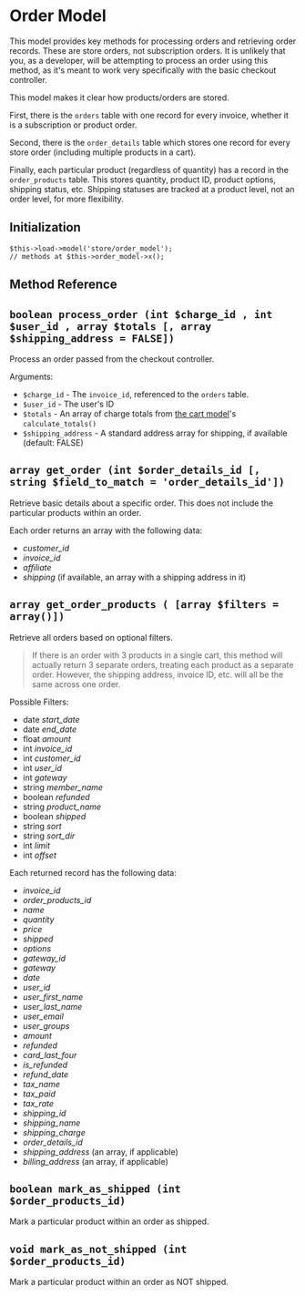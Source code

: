 # Order Model

This model provides key methods for processing orders and retrieving order records.  These are store orders, not subscription orders.  It is unlikely that you, as a developer, will be attempting to process an order using this method, as it's meant to work very specifically with the basic checkout controller.

This model makes it clear how products/orders are stored.

First, there is the `orders` table with one record for every invoice, whether it is a subscription or product order.

Second, there is the `order_details` table which stores one record for every store order (including multiple products in a cart).

Finally, each particular product (regardless of quantity) has a record in the `order_products` table.  This stores quantity, product ID, product options, shipping status, etc.  Shipping statuses are tracked at a product level, not an order level, for more flexibility.

## Initialization

```
$this->load->model('store/order_model');
// methods at $this->order_model->x();
```

## Method Reference

## `boolean process_order (int $charge_id , int $user_id , array $totals [, array $shipping_address = FALSE])`

Process an order passed from the checkout controller.

Arguments:

* `$charge_id` - The `invoice_id`, referenced to the `orders` table.
* `$user_id` - The user's ID
* `$totals` - An array of charge totals from [the cart model](/docs/developers/reference/cart_model.md)'s `calculate_totals()`
* `$shipping_address` - A standard address array for shipping, if available (default: FALSE)

## `array get_order (int $order_details_id [, string $field_to_match = 'order_details_id'])`

Retrieve basic details about a specific order.  This does not include the particular products within an order.

Each order returns an array with the following data:

* *customer_id*
* *invoice_id*
* *affiliate*
* *shipping* (if available, an array with a shipping address in it)

## `array get_order_products ( [array $filters = array()])`

Retrieve all orders based on optional filters.

> If there is an order with 3 products in a single cart, this method will actually return 3 separate orders, treating each product as a separate order.  However, the shipping address, invoice ID, etc. will all be the same across one order.

Possible Filters: 

* date *start_date*
* date *end_date*
* float *amount*
* int *invoice_id*
* int *customer_id*
* int *user_id*
* int *gateway*
* string *member_name*
* boolean *refunded*
* string *product_name*
* boolean *shipped*
* string *sort*
* string *sort_dir*
* int *limit*
* int *offset*

Each returned record has the following data:

* *invoice_id*
* *order_products_id*
* *name*
* *quantity*
* *price*
* *shipped*
* *options*
* *gateway_id*
* *gateway*
* *date*
* *user_id*
* *user_first_name*
* *user_last_name*
* *user_email*
* *user_groups*
* *amount*
* *refunded*
* *card_last_four*
* *is_refunded*
* *refund_date*
* *tax_name*
* *tax_paid*
* *tax_rate*
* *shipping_id*
* *shipping_name*
* *shipping_charge*
* *order_details_id*
* *shipping_address* (an array, if applicable)
* *billing_address* (an array, if applicable)

## `boolean mark_as_shipped (int $order_products_id)`

Mark a particular product within an order as shipped.

## `void mark_as_not_shipped (int $order_products_id)`

Mark a particular product within an order as NOT shipped.
